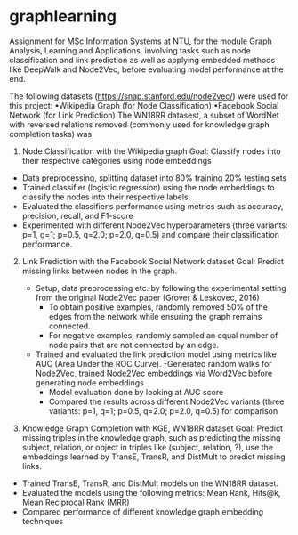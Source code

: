 # graphlearning
Assignment for MSc Information Systems at NTU, for the module Graph Analysis, Learning and Applications, involving tasks such as node classification and link prediction as well as applying embedded methods like DeepWalk and Node2Vec, before evaluating model performance at the end.

The following datasets (https://snap.stanford.edu/node2vec/) were used for this project:
  •Wikipedia Graph (for Node Classification)
  •Facebook Social Network (for Link Prediction)
The WN18RR datasest, a subset of WordNet with reversed relations removed (commonly used for knowledge graph completion tasks) was 

1. Node Classification with the Wikipedia graph
   Goal: Classify nodes into their respective categories using node embeddings
  - Data preprocessing, splitting dataset into 80% training 20% testing sets
  - Trained classifier (logistic regression) using the node embeddings to classify the nodes into their respective labels.
  - Evaluated the classifier’s performance using metrics such as accuracy, precision, recall, and F1-score
  - Experimented with different Node2Vec hyperparameters (three variants: p=1, q=1; p=0.5, q=2.0; p=2.0, q=0.5) and compare their classification performance.

2. Link Prediction with the Facebook Social Network dataset
   Goal: Predict missing links between nodes in the graph.
   - Setup, data preprocessing etc. by following the experimental setting from the original Node2Vec paper (Grover & Leskovec, 2016)
     - To obtain positive examples, randomly removed 50% of the edges from the network while ensuring the graph remains connected.
     - For negative examples, randomly sampled an equal number of node pairs that are not connected by an edge.
   - Trained and evaluated the link prediction model using metrics like AUC (Area Under the ROC Curve).
     -Generated random walks for Node2Vec, trained Node2Vec embeddings via Word2Vec before generating node embeddings
     - Model evaluation done by looking at AUC score
     - Compared the results across different Node2Vec variants (three variants: p=1, q=1; p=0.5, q=2.0; p=2.0, q=0.5) for comparison
    
3. Knowledge Graph Completion with KGE, WN18RR dataset
    Goal: Predict missing triples in the knowledge graph, such as predicting the missing subject, relation, or object in triples like (subject, relation, ?), use the embeddings learned by TransE, TransR, and DistMult to predict missing links.
  - Trained TransE, TransR, and DistMult models on the WN18RR dataset.
  - Evaluated the models using the following metrics: Mean Rank, Hits@k, Mean Reciprocal Rank (MRR)
  - Compared performance of different knowledge graph embedding techniques

    

